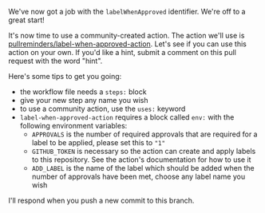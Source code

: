 We've now got a job with the `labelWhenApproved` identifier. We're off to a great start!

It's now time to use a community-created action. The action we'll use is [pullreminders/label-when-approved-action](https://github.com/pullreminders/label-when-approved-action). Let's see if you can use this action on your own. If you'd like a hint, submit a comment on this pull request with the word "hint". 

Here's some tips to get you going:
- the workflow file needs a `steps:` block
- give your new step any name you wish
- to use a community action, use the `uses:` keyword
- `label-when-approved-action` requires a block called `env:` with the following environment variables:
  - `APPROVALS` is the number of required approvals that are required for a label to be applied, please set this to `"1"`
  - `GITHUB_TOKEN` is necessary so the action can create and apply labels to this repository. See the action's documentation for how to use it
  - `ADD_LABEL` is the name of the label which should be added when the number of approvals have been met, choose any label name you wish

I'll respond when you push a new commit to this branch.